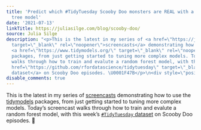 ```yaml
---
title: 'Predict which #TidyTuesday Scooby Doo monsters are REAL with a tuned decision
  tree model'
date: '2021-07-13'
linkTitle: https://juliasilge.com/blog/scooby-doo/
source: Julia Silge
description: "<p>This is the latest in my series of <a href=\"https://juliasilge.com/category/tidymodels/\"
  target=\"_blank\" rel=\"noopener\">screencasts</a> demonstrating how to use the
  <a href=\"https://www.tidymodels.org/\" target=\"_blank\" rel=\"noopener\">tidymodels</a>
  packages, from just getting started to tuning more complex models. Today’s screencast
  walks through how to train and evalute a random forest model, with this week’s <a
  href=\"https://github.com/rfordatascience/tidytuesday\" target=\"_blank\" rel=\"noopener\"><code>#TidyTuesday</code>
  dataset</a> on Scooby Doo episodes. \U0001F47B</p>\n<div style=\"position: ..."
disable_comments: true
---
```

<p>This is the latest in my series of <a href="https://juliasilge.com/category/tidymodels/" target="_blank" rel="noopener">screencasts</a> demonstrating how to use the <a href="https://www.tidymodels.org/" target="_blank" rel="noopener">tidymodels</a> packages, from just getting started to tuning more complex models. Today’s screencast walks through how to train and evalute a random forest model, with this week’s <a href="https://github.com/rfordatascience/tidytuesday" target="_blank" rel="noopener"><code>#TidyTuesday</code> dataset</a> on Scooby Doo episodes. 👻</p>
<div style="position: ...